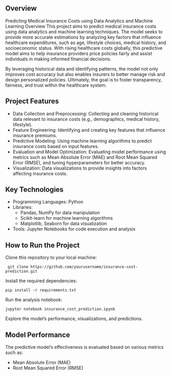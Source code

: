 ## Overview
Predicting Medical Insurance Costs using Data Analytics and Machine Learning
Overview
This project aims to predict medical insurance costs using data analytics and machine learning techniques. The model seeks to provide more accurate estimations by analyzing key factors that influence healthcare expenditures, such as age, lifestyle choices, medical history, and socioeconomic status. With rising healthcare costs globally, this predictive model aims to help insurance providers price policies fairly and assist individuals in making informed financial decisions.

By leveraging historical data and identifying patterns, the model not only improves cost accuracy but also enables insurers to better manage risk and design personalized policies. Ultimately, the goal is to foster transparency, fairness, and trust within the healthcare system.

## Project Features
- Data Collection and Preprocessing: Collecting and cleaning historical data relevant to insurance costs (e.g., demographics, medical history, lifestyle).
- Feature Engineering: Identifying and creating key features that influence insurance premiums.
- Predictive Modeling: Using machine learning algorithms to predict insurance costs based on input features.
- Evaluation and Model Optimization: Evaluating model performance using metrics such as Mean Absolute Error (MAE) and Root Mean Squared Error (RMSE), and tuning hyperparameters for better accuracy.
- Visualization: Data visualizations to provide insights into factors affecting insurance costs.


## Key Technologies
- Programming Languages: Python
- Libraries:
     - Pandas, NumPy for data manipulation
     - Scikit-learn for machine learning algorithms
     - Matplotlib, Seaborn for data visualization
- Tools: Jupyter Notebooks for code execution and analysis


## How to Run the Project
Clone this repository to your local machine:

     git clone https://github.com/yourusername/insurance-cost-prediction.git

Install the required dependencies:

    pip install -r requirements.txt
Run the analysis notebook:

    jupyter notebook insurance_cost_prediction.ipynb
Explore the model’s performance, visualizations, and predictions.

## Model Performance
The predictive model’s effectiveness is evaluated based on various metrics such as:
- Mean Absolute Error (MAE)
- Root Mean Squared Error (RMSE)
